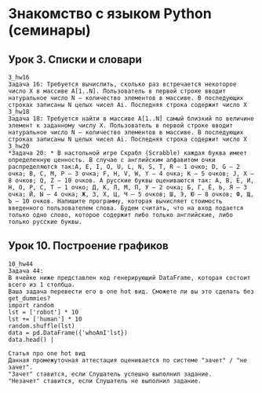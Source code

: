 # Знакомство с языком Python (семинары)
## Урок 3. Списки и словари
    3_hw16 
    Задача 16: Требуется вычислить, сколько раз встречается некоторое число X в массиве A[1..N]. Пользователь в первой строке вводит натуральное число N – количество элементов в массиве. В последующих  строках записаны N целых чисел Ai. Последняя строка содержит число X
    3_hw18
    Задача 18: Требуется найти в массиве A[1..N] самый близкий по величине элемент к заданному числу X. Пользователь в первой строке вводит натуральное число N – количество элементов в массиве. В последующих  строках записаны N целых чисел Ai. Последняя строка содержит число X
    3_hw20
    *Задача 20: * В настольной игре Скрабл (Scrabble) каждая буква имеет определенную ценность. В случае с английским алфавитом очки распределяются так:A, E, I, O, U, L, N, S, T, R – 1 очко; D, G – 2 очка; B, C, M, P – 3 очка; F, H, V, W, Y – 4 очка; K – 5 очков; J, X – 8 очков; Q, Z – 10 очков. А русские буквы оцениваются так: А, В, Е, И, Н, О, Р, С, Т – 1 очко; Д, К, Л, М, П, У – 2 очка; Б, Г, Ё, Ь, Я – 3 очка; Й, Ы – 4 очка; Ж, З, Х, Ц, Ч – 5 очков; Ш, Э, Ю – 8 очков; Ф, Щ, Ъ – 10 очков. Напишите программу, которая вычисляет стоимость введенного пользователем слова. Будем считать, что на вход подается только одно слово, которое содержит либо только английские, либо только русские буквы.

## Урок 10. Построение графиков
    10_hw44
    Задача 44: 
    В ячейке ниже представлен код генерирующий DataFrame, которая состоит всего из 1 столбца. 
    Ваша задача перевести его в one hot вид. Сможете ли вы это сделать без get_dummies?
    import random
    lst = ['robot'] * 10
    lst += ['human'] * 10
    random.shuffle(lst)
    data = pd.DataFrame({'whoAmI'lst})
    data.head() |
    
    Статья про one hot вид
    Данная промежуточная аттестация оценивается по системе "зачет" / "не зачет".
    "Зачет" ставится, если Слушатель успешно выполнил задание.
    "Незачет" ставится, если Слушатель не выполнил задание.
